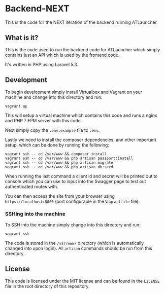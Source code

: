 # Backend-NEXT
This is the code for the NEXT iteration of the backend running ATLauncher.

## What is it?
This is the code used to run the backend code for ATLauncher which simply contains just an API which is used by the frontend code.

It's written in PHP using Laravel 5.3.

## Development
To begin development simply install Virtualbox and Vagrant on your machine and change into this directory and run:

```
vagrant up
```

This will setup a virtual machine which contains this code and runs a nginx and PHP 7 FPM server with this code.

Next simply copy the `.env.example` file to `.env`.

Lastly we need to install the composer dependencies, and other important setup, which can be done by running the following:

```
vagrant ssh -- cd /var/www && composer install
vagrant ssh -- cd /var/www && php artisan passport:install
vagrant ssh -- cd /var/www && php artisan migrate
vagrant ssh -- cd /var/www && php artisan db:seed
```

When running the last command a client id and secret will be printed out to console which you can use to input into the Swagger page to test out authenticated routes with.

You can then access the site from your browser using `https://localhost:8000` (port configurable in the `Vagrantfile` file).

### SSHing into the machine
To SSH into the machine simply change into this directory and run:

```
vagrant ssh
```

The code is stored in the `/var/www/` directory (which is automatically changed into upon login). All `artisan` commands should be run from this directory.

## License
This code is licensed under the MIT license and can be found in the `LICENSE` file in the root directory of this repository.